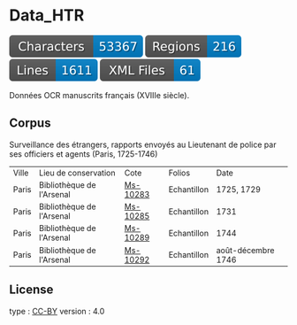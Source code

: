 # Data_HTR

![characters badge](badges/characters.svg) ![regions badge](badges/regions.svg) ![lines badge](badges/lines.svg) ![files badge](badges/files.svg)

 Données OCR manuscrits français (XVIIIe siècle).

## Corpus

Surveillance des étrangers, rapports envoyés au Lieutenant de police par ses officiers et agents (Paris, 1725-1746)

<table>
	<tr><td>Ville</td> <td>Lieu de conservation</td> <td>Cote</td> <td>Folios</td> <td>Date</td></tr>
	<tr><td>Paris</td> <td>Bibliothèque de l'Arsenal</td> <td><a href="https://gallica.bnf.fr/ark:/12148/btv1b10724224z/f1.item">Ms-10283</a></td> <td>Echantillon</td> <td>1725, 1729</td>
	<tr><td>Paris</td> <td>Bibliothèque de l'Arsenal</td> <td><a href="https://gallica.bnf.fr/ark:/12148/btv1b107241397/f1.item">Ms-10285</a></td> <td>Echantillon</td> <td>1731</td></tr>
	<tr><td>Paris</td> <td>Bibliothèque de l'Arsenal</td> <td><a href="https://gallica.bnf.fr/ark:/12148/btv1b107242563/f1.item">Ms-10289</a></td> <td>Echantillon</td> <td>1744</td></tr>
	<tr><td>Paris</td> <td>Bibliothèque de l'Arsenal</td> <td><a href="https://gallica.bnf.fr/ark:/12148/btv1b107241145/f1.item">Ms-10292</a></td> <td>Echantillon</td> <td>août-décembre 1746</td></tr>
</table>


## License
  type : <a href="https://creativecommons.org/licenses/by/4.0/">CC-BY</a>
  version : 4.0
